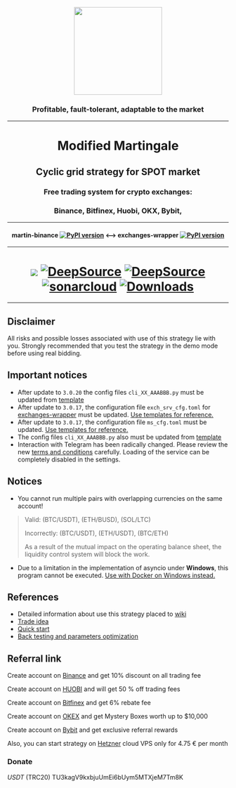 <p align="center"><img src="https://raw.githubusercontent.com/DogsTailFarmer/martin-binance/55758a8d32b08c4deb1b34add01c5e259b88f738/doc/Modified%20martingale.svg" width="200"></p>
<h3 align="center">Profitable, fault-tolerant, adaptable to the market</h3>

***
<h1 align="center">Modified Martingale</h1>

<h2 align="center">Cyclic grid strategy for SPOT market</h2>

<h3 align="center">Free trading system for crypto exchanges:</h3>
<h3 align="center">Binance, Bitfinex, Huobi, OKX, Bybit,</h3>

***
<h4 align="center">martin-binance <a href="https://pypi.org/project/martin-binance/"><img src="https://img.shields.io/pypi/v/martin-binance" alt="PyPI version"></a> <--> exchanges-wrapper <a href="https://pypi.org/project/exchanges-wrapper/"><img src="https://img.shields.io/pypi/v/exchanges-wrapper" alt="PyPI version"></a></h4>

***
<h1 align="center"><a href="https://codeclimate.com/github/DogsTailFarmer/martin-binance/maintainability"><img src="https://api.codeclimate.com/v1/badges/bfa43f47d1c9a385fd8a/maintainability"/></a>
<a href="https://deepsource.io/gh/DogsTailFarmer/martin-binance/?ref=repository-badge}" target="_blank"><img alt="DeepSource" title="DeepSource" src="https://deepsource.io/gh/DogsTailFarmer/martin-binance.svg/?label=resolved+issues&token=ONJLSJHeeBvXyuaAjG1OWUhG"/></a>
<a href="https://deepsource.io/gh/DogsTailFarmer/martin-binance/?ref=repository-badge}" target="_blank"><img alt="DeepSource" title="DeepSource" src="https://deepsource.io/gh/DogsTailFarmer/martin-binance.svg/?label=active+issues&token=ONJLSJHeeBvXyuaAjG1OWUhG"/></a>
<a href="https://sonarcloud.io/summary/new_code?id=DogsTailFarmer_martin-binance" target="_blank"><img alt="sonarcloud" title="sonarcloud" src="https://sonarcloud.io/api/project_badges/measure?project=DogsTailFarmer_martin-binance&metric=alert_status"/></a>
<a href="https://pepy.tech/project/martin-binance" target="_blank"><img alt="Downloads" title="Downloads" src="https://static.pepy.tech/badge/martin-binance/month"/></a>
</h1>

***
## Disclaimer
All risks and possible losses associated with use of this strategy lie with you.
Strongly recommended that you test the strategy in the demo mode before using real bidding.

## Important notices
* After update to `3.0.20` the config files `cli_XX_AAABBB.py` must be updated from [template](https://github.com/DogsTailFarmer/martin-binance/tree/public/martin_binance/templates)
* After update to `3.0.17`, the configuration file `exch_srv_cfg.toml` for [exchanges-wrapper](https://github.com/DogsTailFarmer/exchanges-wrapper) must be updated. [Use templates for reference.](https://github.com/DogsTailFarmer/exchanges-wrapper/blob/master/exchanges_wrapper/exch_srv_cfg.toml.template)
* After update to `3.0.17`, the configuration file `ms_cfg.toml` must be updated. [Use templates for reference.](https://github.com/DogsTailFarmer/martin-binance/blob/f0a0e5f9a7ceba3919ea0087f1b9f4e0d1bc95b6/martin_binance/templates/ms_cfg.toml)
* The config files `cli_XX_AAABBB.py` also must be updated from [template](https://github.com/DogsTailFarmer/martin-binance/tree/public/martin_binance/templates)
* Interaction with Telegram has been radically changed. Please review the new [terms and conditions](https://github.com/DogsTailFarmer/martin-binance/wiki/How-it's-work#telegram) carefully. Loading of the service can be completely disabled in the settings.

## Notices
* You cannot run multiple pairs with overlapping currencies on the same account!

>Valid: (BTC/USDT), (ETH/BUSD), (SOL/LTC)
> 
>Incorrectly: (BTC/USDT), (ETH/USDT), (BTC/ETH)
> 
>As a result of the mutual impact on the operating balance sheet, the liquidity control system will block the work.

* Due to a limitation in the implementation of asyncio under **Windows**, this program cannot be executed. [Use with Docker on Windows instead.](https://github.com/DogsTailFarmer/martin-binance/wiki/Quick-start#docker)

## References
* Detailed information about use this strategy placed to [wiki](https://github.com/DogsTailFarmer/martin-binance/wiki)
* [Trade idea](https://github.com/DogsTailFarmer/martin-binance/wiki/Trade-idea)
* [Quick start](https://github.com/DogsTailFarmer/martin-binance/wiki/Quick-start)
* [Back testing and parameters optimization](https://github.com/DogsTailFarmer/martin-binance/wiki/Back-testing-and-parameters-optimization)

## Referral link
<p id="referral-link"></p>

Create account on [Binance](https://accounts.binance.com/en/register?ref=FXQ6HY5O) and get 10% discount on all trading fee

Create account on [HUOBI](https://www.huobi.com/en-us/topic/double-reward/?invite_code=9uaw3223) and will get 50 % off trading fees

Create account on [Bitfinex](https://www.bitfinex.com/sign-up?refcode=v_4az2nCP) and get 6% rebate fee

Create account on [OKEX](https://www.okex.com/join/2607649) and get Mystery Boxes worth up to $10,000

Create account on [Bybit](https://www.bybit.com/invite?ref=9KEW1K) and get exclusive referral rewards

Also, you can start strategy on [Hetzner](https://hetzner.cloud/?ref=uFdrF8nsdGMc) cloud VPS only for 4.75 € per month

### Donate
*USDT* (TRC20) TU3kagV9kxbjuUmEi6bUym5MTXjeM7Tm8K
